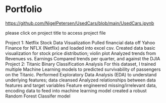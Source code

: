 # Portfolio

https://github.com/NigelPetersen/UsedCars/blob/main/UsedCars.ipynb

please click on project title to access project file

Project 1: Netflix Stock Data Visualization
Pulled financial data off Yahoo Finance for NFLX (Netflix) and loaded into excel csv.
Created data basic visualization for stock price distribution; violin plot
Analyzed trends from Revenues vs. Earnings
Compared trends per quarter, and against the DJIA
Project 2: Titanic Binary Classification Analysis
For this dataset, I trained multiple Machine Learning models to predicted survivability of passengers on the Titanic.
Performed Exploratory Data Analysis (EDA) to understand underlying features; data cleansed
Analyzed relationships between data features and target variables
Feature engineered missing/irrelevant data, encoding data to feed into machine learning model
created a robust Random Forest Classifer model
